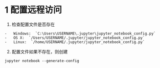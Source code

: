 # 1 配置远程访问
1. 检查配置文件是否存在
```
-   Windows:  `C:\Users\USERNAME\.jupyter\jupyter_notebook_config.py`
-   OS X:  `/Users/USERNAME/.jupyter/jupyter_notebook_config.py`
-   Linux:  `/home/USERNAME/.jupyter/jupyter_notebook_config.py`
```
2. 配置文件如果不存在，则创建
```
jupyter notebook --generate-config
```
<!--stackedit_data:
eyJoaXN0b3J5IjpbMjE2OTAxNzddfQ==
-->